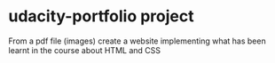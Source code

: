 # udacity-portfolio project
From a pdf file (images) create a website implementing what has been learnt in the course about HTML and CSS
